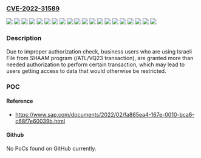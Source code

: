 ### [CVE-2022-31589](https://cve.mitre.org/cgi-bin/cvename.cgi?name=CVE-2022-31589)
![](https://img.shields.io/static/v1?label=Product&message=SAP%20ERP%2C%20localization%20for%20CEE%20countries.&color=blue)
![](https://img.shields.io/static/v1?label=Product&message=SAP%20Financials&color=blue)
![](https://img.shields.io/static/v1?label=Product&message=SAP%20S%2F4Hana%20Core&color=blue)
![](https://img.shields.io/static/v1?label=Version&message=101%20&color=brightgreen)
![](https://img.shields.io/static/v1?label=Version&message=102%20&color=brightgreen)
![](https://img.shields.io/static/v1?label=Version&message=103%20&color=brightgreen)
![](https://img.shields.io/static/v1?label=Version&message=104%20&color=brightgreen)
![](https://img.shields.io/static/v1?label=Version&message=105%20&color=brightgreen)
![](https://img.shields.io/static/v1?label=Version&message=106%20&color=brightgreen)
![](https://img.shields.io/static/v1?label=Version&message=107%20&color=brightgreen)
![](https://img.shields.io/static/v1?label=Version&message=108%20&color=brightgreen)
![](https://img.shields.io/static/v1?label=Version&message=110_602%20&color=brightgreen)
![](https://img.shields.io/static/v1?label=Version&message=110_603%20&color=brightgreen)
![](https://img.shields.io/static/v1?label=Version&message=110_604%20&color=brightgreen)
![](https://img.shields.io/static/v1?label=Version&message=110_700%20&color=brightgreen)
![](https://img.shields.io/static/v1?label=Version&message=720%20&color=brightgreen)
![](https://img.shields.io/static/v1?label=Version&message=C-CEE%20110_600%20&color=brightgreen)
![](https://img.shields.io/static/v1?label=Version&message=S4CORE%20100%20&color=brightgreen)
![](https://img.shields.io/static/v1?label=Version&message=SAP_FIN%20618%20&color=brightgreen)
![](https://img.shields.io/static/v1?label=Vulnerability&message=CWE-863&color=brightgreen)

### Description

Due to improper authorization check, business users who are using Israeli File from SHAAM program (/ATL/VQ23 transaction), are granted more than needed authorization to perform certain transaction, which may lead to users getting access to data that would otherwise be restricted.

### POC

#### Reference
- https://www.sap.com/documents/2022/02/fa865ea4-167e-0010-bca6-c68f7e60039b.html

#### Github
No PoCs found on GitHub currently.

